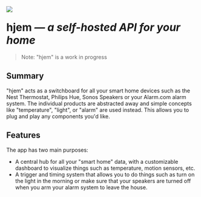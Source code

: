 <img src="http://i.imgur.com/gMhidJO.png" align="left">
<h1>hjem <em>&mdash; a self-hosted API for your home</em></h1>

> Note: "hjem" is a work in progress

## Summary
"hjem" acts as a switchboard for all your smart home devices such as the Nest Thermostat, Philips Hue, Sonos Speakers or your Alarm.com alarm system. The individual products are abstracted away and simple concepts like "temperature", "light", or "alarm" are used instead. This allows you to plug and play any components you'd like.

## Features
The app has two main purposes:
* A central hub for all your "smart home" data, with a customizable dashboard to visualize things such as temperature, motion sensors, etc.
* A trigger and timing system that allows you to do things such as turn on the light in the morning or make sure that your speakers are turned off when you arm your alarm system to leave the house.